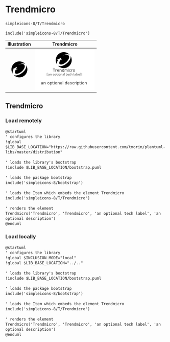 # Trendmicro


```text
simpleicons-8/T/Trendmicro
```

```text
include('simpleicons-8/T/Trendmicro')
```



| Illustration | Trendmicro |
| :---: | :---: |
| ![illustration for Illustration](../../simpleicons-8/T/Trendmicro.png) | ![illustration for Trendmicro](../../simpleicons-8/T/Trendmicro.Local.png) |




## Trendmicro

### Load remotely
```plantuml
@startuml
' configures the library
!global $LIB_BASE_LOCATION="https://raw.githubusercontent.com/tmorin/plantuml-libs/master/distribution"

' loads the library's bootstrap
!include $LIB_BASE_LOCATION/bootstrap.puml

' loads the package bootstrap
include('simpleicons-8/bootstrap')

' loads the Item which embeds the element Trendmicro
include('simpleicons-8/T/Trendmicro')

' renders the element
Trendmicro('Trendmicro', 'Trendmicro', 'an optional tech label', 'an optional description')
@enduml
```

### Load locally
```plantuml
@startuml
' configures the library
!global $INCLUSION_MODE="local"
!global $LIB_BASE_LOCATION="../.."

' loads the library's bootstrap
!include $LIB_BASE_LOCATION/bootstrap.puml

' loads the package bootstrap
include('simpleicons-8/bootstrap')

' loads the Item which embeds the element Trendmicro
include('simpleicons-8/T/Trendmicro')

' renders the element
Trendmicro('Trendmicro', 'Trendmicro', 'an optional tech label', 'an optional description')
@enduml
```

